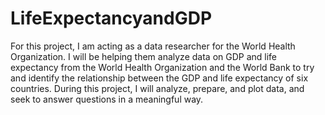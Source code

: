 # LifeExpectancyandGDP
For this project, I am acting  as a data researcher for the World Health Organization. 
I will be helping them analyze data on GDP and life expectancy from the World Health Organization
and the World Bank to try and identify the relationship between the GDP and life expectancy of six countries.
During this project, I will analyze, prepare, and plot data, and seek to answer questions in a meaningful way.

